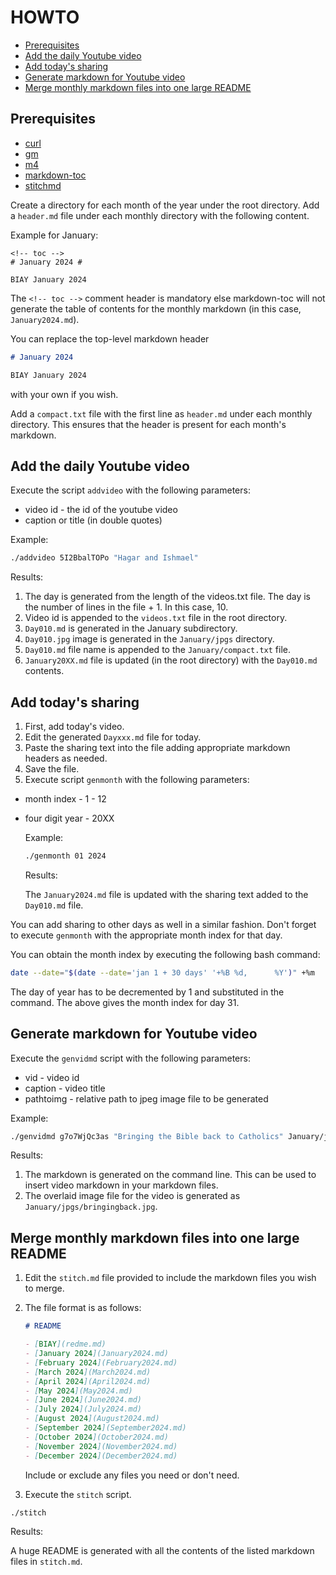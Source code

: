 # HOWTO

<!-- vim-markdown-toc GFM -->

* [Prerequisites](#prerequisites)
* [Add the daily Youtube video](#add-the-daily-youtube-video)
* [Add today's sharing](#add-todays-sharing)
* [Generate markdown for Youtube video](#generate-markdown-for-youtube-video)
* [Merge monthly markdown files into one large README](#merge-monthly-markdown-files-into-one-large-readme)

<!-- vim-markdown-toc -->

## Prerequisites

* [curl](https://curl.se/)
* [gm](http://www.graphicsmagick.org/)
* [m4](https://www.gnu.org/software/m4/)
* [markdown-toc](https://github.com/jonschlinkert/markdown-toc)
* [stitchmd](https://github.com/abhinav/stitchmd)

Create a directory for each month of the year under the root directory.
Add a `header.md` file under each monthly directory with the following content.

Example for January:

```text
<!-- toc -->
# January 2024 #

BIAY January 2024
```

The `<!-- toc -->` comment header is mandatory else markdown-toc will not generate the table of contents
for the monthly markdown (in this case, `January2024.md`).

You can replace the top-level markdown header

```markdown
# January 2024

BIAY January 2024
```

with your own if you wish.

Add a `compact.txt` file with the first line as `header.md` under each monthly directory.
This ensures that the header is present for each month's markdown.

## Add the daily Youtube video

Execute the script `addvideo` with the following parameters:

* video id - the id of the youtube video
* caption or title (in double quotes)

Example:

```bash
./addvideo 5I2BbalTOPo "Hagar and Ishmael"
```

Results:

1. The day is generated from the length of the videos.txt file. The day is the number of lines in the file + 1.
   In this case, 10.
2. Video id is appended to the `videos.txt` file in the root directory.
3. `Day010.md` is generated in the January subdirectory.
4. `Day010.jpg` image is generated in the `January/jpgs` directory.
5. `Day010.md` file name is appended to the `January/compact.txt` file.
6. `January20XX.md` file is updated (in the root directory) with the `Day010.md` contents.

## Add today's sharing

1. First, add today's video.
2. Edit the generated `Dayxxx.md` file for today.
3. Paste the sharing text into the file adding appropriate markdown headers as needed.
4. Save the file.
5. Execute script `genmonth` with the following parameters:

* month index - 1 - 12

* four digit year - 20XX

  Example:

  ```bash
  ./genmonth 01 2024
  ```

  Results:

  The `January2024.md` file is updated with the sharing text added to the `Day010.md` file.

You can add sharing to other days as well in a similar fashion.
Don't forget to execute `genmonth` with the appropriate month index for that day.

You can obtain the month index by executing the following bash command:

```bash
date --date="$(date --date='jan 1 + 30 days' '+%B %d,      %Y')" +%m
```

The day of year has to be decremented by 1 and substituted in the command.
The above gives the month index for day 31.

## Generate markdown for Youtube video

Execute the `genvidmd` script with the following parameters:

* vid - video id
* caption - video title
* pathtoimg - relative path to jpeg image file to be generated

Example:

```bash
./genvidmd g7o7WjQc3as "Bringing the Bible back to Catholics" January/jpgs/bringingback.jpg
```

Results:

1. The markdown is generated on the command line. This can be used to insert video markdown in your markdown files.
2. The overlaid image file for the video is generated as `January/jpgs/bringingback.jpg`.

## Merge monthly markdown files into one large README

1. Edit the `stitch.md` file provided to include the markdown files you wish to merge.

2. The file format is as follows:

   ```markdown
   # README

   - [BIAY](redme.md)
   - [January 2024](January2024.md)
   - [February 2024](February2024.md)
   - [March 2024](March2024.md)
   - [April 2024](April2024.md)
   - [May 2024](May2024.md)
   - [June 2024](June2024.md)
   - [July 2024](July2024.md)
   - [August 2024](August2024.md)
   - [September 2024](September2024.md)
   - [October 2024](October2024.md)
   - [November 2024](November2024.md)
   - [December 2024](December2024.md)
   ```

   Include or exclude any files you need or don't need.

3. Execute the `stitch` script.

```bash
./stitch
```

Results:

A huge README is generated with all the contents of the listed markdown files in `stitch.md`.
